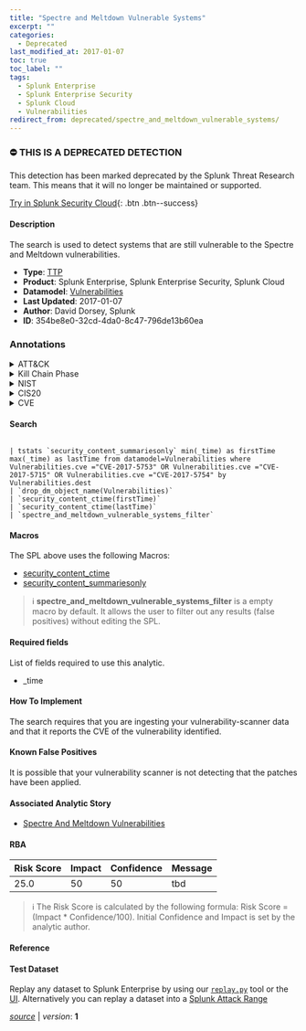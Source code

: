 ```yaml
---
title: "Spectre and Meltdown Vulnerable Systems"
excerpt: ""
categories:
  - Deprecated
last_modified_at: 2017-01-07
toc: true
toc_label: ""
tags:
  - Splunk Enterprise
  - Splunk Enterprise Security
  - Splunk Cloud
  - Vulnerabilities
redirect_from: deprecated/spectre_and_meltdown_vulnerable_systems/
---
```



### :no_entry: THIS IS A DEPRECATED DETECTION
This detection has been marked deprecated by the Splunk Threat Research team. This means that it will no longer be maintained or supported. 


[Try in Splunk Security Cloud](https://www.splunk.com/en_us/cyber-security.html){: .btn .btn--success}

#### Description

The search is used to detect systems that are still vulnerable to the Spectre and Meltdown vulnerabilities.

- **Type**: [TTP](https://github.com/splunk/security_content/wiki/Detection-Analytic-Types)
- **Product**: Splunk Enterprise, Splunk Enterprise Security, Splunk Cloud
- **Datamodel**: [Vulnerabilities](https://docs.splunk.com/Documentation/CIM/latest/User/Vulnerabilities)
- **Last Updated**: 2017-01-07
- **Author**: David Dorsey, Splunk
- **ID**: 354be8e0-32cd-4da0-8c47-796de13b60ea

### Annotations
<details>
  <summary>ATT&CK</summary>

<div markdown="1">
</div>
</details>


<details>
  <summary>Kill Chain Phase</summary>

<div markdown="1">



</div>
</details>


<details>
  <summary>NIST</summary>

<div markdown="1">

* DE.CM



</div>
</details>

<details>
  <summary>CIS20</summary>

<div markdown="1">

* CIS 10



</div>
</details>

<details>
  <summary>CVE</summary>

<div markdown="1">


</div>
</details>


#### Search

```

| tstats `security_content_summariesonly` min(_time) as firstTime max(_time) as lastTime from datamodel=Vulnerabilities where Vulnerabilities.cve ="CVE-2017-5753" OR Vulnerabilities.cve ="CVE-2017-5715" OR Vulnerabilities.cve ="CVE-2017-5754" by Vulnerabilities.dest 
| `drop_dm_object_name(Vulnerabilities)` 
| `security_content_ctime(firstTime)` 
| `security_content_ctime(lastTime)` 
| `spectre_and_meltdown_vulnerable_systems_filter`
```

#### Macros
The SPL above uses the following Macros:
* [security_content_ctime](https://github.com/splunk/security_content/blob/develop/macros/security_content_ctime.yml)
* [security_content_summariesonly](https://github.com/splunk/security_content/blob/develop/macros/security_content_summariesonly.yml)

> :information_source:
> **spectre_and_meltdown_vulnerable_systems_filter** is a empty macro by default. It allows the user to filter out any results (false positives) without editing the SPL.



#### Required fields
List of fields required to use this analytic.
* _time



#### How To Implement
The search requires that you are ingesting your vulnerability-scanner data and that it reports the CVE of the vulnerability identified.
#### Known False Positives
It is possible that your vulnerability scanner is not detecting that the patches have been applied.

#### Associated Analytic Story
* [Spectre And Meltdown Vulnerabilities](/stories/spectre_and_meltdown_vulnerabilities)




#### RBA

| Risk Score  | Impact      | Confidence   | Message      |
| ----------- | ----------- |--------------|--------------|
| 25.0 | 50 | 50 | tbd |


> :information_source:
> The Risk Score is calculated by the following formula: Risk Score = (Impact * Confidence/100). Initial Confidence and Impact is set by the analytic author.


#### Reference


#### Test Dataset
Replay any dataset to Splunk Enterprise by using our [`replay.py`](https://github.com/splunk/attack_data#using-replaypy) tool or the [UI](https://github.com/splunk/attack_data#using-ui).
Alternatively you can replay a dataset into a [Splunk Attack Range](https://github.com/splunk/attack_range#replay-dumps-into-attack-range-splunk-server)




[*source*](https://github.com/splunk/security_content/tree/develop/detections/deprecated/spectre_and_meltdown_vulnerable_systems.yml) \| *version*: **1**